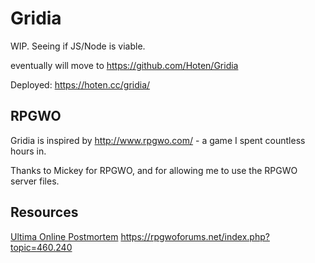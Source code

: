 # Gridia

WIP. Seeing if JS/Node is viable.

eventually will move to https://github.com/Hoten/Gridia

Deployed: https://hoten.cc/gridia/

## RPGWO

Gridia is inspired by http://www.rpgwo.com/ - a game I spent countless hours in.

Thanks to Mickey for RPGWO, and for allowing me to use the RPGWO server files.

## Resources

[Ultima Online Postmortem](https://www.youtube.com/watch?v=lnnsDi7Sxq0&t=1586s)
https://rpgwoforums.net/index.php?topic=460.240
